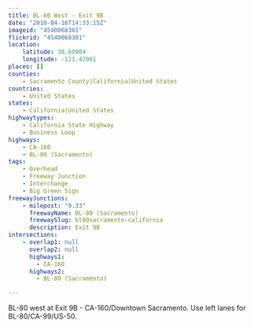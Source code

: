 ```yaml
---
title: BL-80 West - Exit 9B
date: "2010-04-16T14:33:15Z"
imageid: "4540068301"
flickrid: "4540068301"
location:
    latitude: 38.60904
    longitude: -121.42961
places: []
counties:
    - Sacramento County|California|United States
countries:
    - United States
states:
    - California|United States
highwaytypes:
    - California State Highway
    - Business Loop
highways:
    - CA-160
    - BL-80 (Sacramento)
tags:
    - Overhead
    - Freeway Junction
    - Interchange
    - Big Green Sign
freewayJunctions:
    - milepost: "9.33"
      freewayName: BL-80 (Sacramento)
      freewaySlug: bl80sacramento-california
      description: Exit 9B
intersections:
    - overlap1: null
      overlap2: null
      highways1:
        - CA-160
      highways2:
        - BL-80 (Sacramento)

---
```

BL-80 west at Exit 9B - CA-160/Downtown Sacramento.  Use left lanes for BL-80/CA-99/US-50.